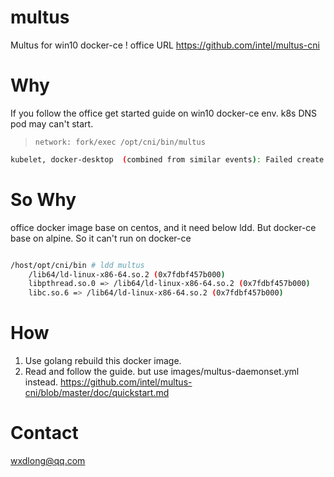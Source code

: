 # multus
Multus for win10 docker-ce !  office URL https://github.com/intel/multus-cni

# Why

If you follow the office get started guide on win10 docker-ce env. k8s DNS pod may can't start.    
>`network: fork/exec /opt/cni/bin/multus`


```bash
kubelet, docker-desktop  (combined from similar events): Failed create pod sandbox: rpc error: code = Unknown desc = failed to set up sandbox container "c0d8f2ad4b30fcf280765599a9b50c8eeab1cc3aa65845188c5c417976373c42" network for pod "coredns-fb8b8dccf-947sp": NetworkPlugin cni failed to set up pod "coredns-fb8b8dccf-947sp_kube-system" network: fork/exec /opt/cni/bin/multus: no such file or directory
```

# So Why

office docker image base on centos, and it need below ldd. But docker-ce base on alpine. So it can't run on docker-ce

```bash

/host/opt/cni/bin # ldd multus
    /lib64/ld-linux-x86-64.so.2 (0x7fdbf457b000)
    libpthread.so.0 => /lib64/ld-linux-x86-64.so.2 (0x7fdbf457b000)
    libc.so.6 => /lib64/ld-linux-x86-64.so.2 (0x7fdbf457b000)
```        

# How

1. Use golang rebuild this docker image.
2. Read and follow the guide. but use images/multus-daemonset.yml instead.
 https://github.com/intel/multus-cni/blob/master/doc/quickstart.md 


 # Contact

 wxdlong@qq.com
